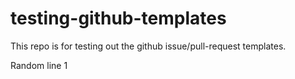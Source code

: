 # testing-github-templates

This repo is for testing out the github issue/pull-request templates.

Random line 1

